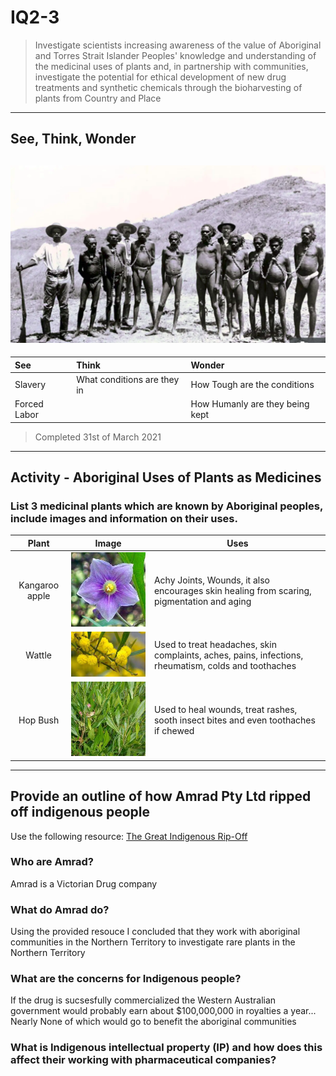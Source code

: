 # IQ2-3

>Investigate scientists increasing awareness of the value of Aboriginal and Torres Strait Islander Peoples' knowledge and understanding of the medicinal uses of plants and, in partnership with communities, investigate the potential for ethical development of new drug treatments and synthetic chemicals through the bioharvesting of plants from Country and Place

---
## See, Think, Wonder
![](https://github.com/cammo1123/Markdown-Notes/raw/main/pages/assets/IQ2-3SeeThinkWonder.png)
---

|		See		|		Think					|		Wonder						|
|:--------------|:------------------------------|:----------------------------------|
|Slavery		|	What conditions are they in	| How Tough are the conditions		|
|Forced Labor	|								| How Humanly are they being kept	|

> Completed 31st of March 2021

---
## Activity - Aboriginal Uses of Plants as Medicines
### List 3 medicinal plants which are known by Aboriginal peoples, include images and information on their uses.

|		Plant		|		Image																					|		Uses																												|
|:-----------------:|:---------------------------------------------------------------------------------------------:|---------------------------------------------------------------------------------------------------------------------------|
|	Kangaroo apple	|![](https://github.com/cammo1123/Markdown-Notes/raw/main/pages/assets/kangaroo_wattle.jpeg)	| Achy Joints, Wounds, it also encourages skin healing from scaring, pigmentation and aging									|
|	Wattle			|![](https://github.com/cammo1123/Markdown-Notes/raw/main/pages/assets/wattle.jpeg)			| Used to treat headaches, skin complaints, aches, pains, infections, rheumatism, colds and toothaches						|
|	Hop Bush		|![](https://github.com/cammo1123/Markdown-Notes/raw/main/pages/assets/hop_bush.jpeg)			| Used to heal wounds, treat rashes, sooth insect bites and even toothaches if chewed										|

---
## Provide an outline of how  Amrad Pty Ltd ripped off indigenous people

Use the following resource: [The Great Indigenous Rip-Off](https://www.greatreporter.com/content/great-indigenous-rip)

### Who are Amrad?

Amrad is a Victorian Drug company

### What do Amrad do?

Using the provided resouce I concluded that they work with aboriginal communities in the Northern Territory to investigate rare plants in the Northern Territory

### What are the concerns for Indigenous people?

If the drug is sucsesfully commercialized the Western Australian government would probably earn about $100,000,000 in royalties a year... Nearly None of which would go to benefit the aboriginal communities

### What is Indigenous intellectual property (IP) and how does this affect their working with pharmaceutical companies?



